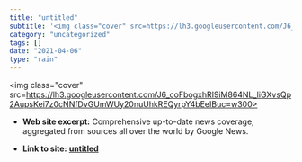 ```yaml
---
title: "untitled"
subtitle: '<img class="cover" src=https://lh3.googleusercontent.com/J6_coFbogxhRI9iM864NL_liGXvsQp2AupsKei7z0cN...'
category: "uncategorized"
tags: []
date: "2021-04-06"
type: "rain"
---
```

<img class="cover" src=https://lh3.googleusercontent.com/J6_coFbogxhRI9iM864NL_liGXvsQp2AupsKei7z0cNNfDvGUmWUy20nuUhkREQyrpY4bEeIBuc=w300>



* **Web site excerpt:** Comprehensive up-to-date news coverage, aggregated from sources all over the world by Google News.

* **Link to site:** **[untitled](https://news.google.com/news?gl=US&hl=en&ned=us)**